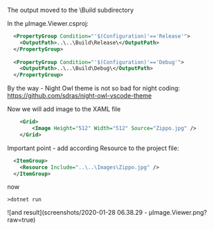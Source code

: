 The output moved to the \Build subdirectory

In the µImage.Viewer.csproj:
````xml
  <PropertyGroup Condition="'$(Configuration)'=='Release'">
    <OutputPath>..\..\Build\Release\</OutputPath>
  </PropertyGroup>
  
  <PropertyGroup Condition="'$(Configuration)'=='Debug'">
    <OutputPath>..\..\Build\Debug\</OutputPath>
  </PropertyGroup>
  ````

By the way - Night Owl theme is not so bad for night coding:
https://github.com/sdras/night-owl-vscode-theme

Now we will add image to the XAML file

````xml
    <Grid>
        <Image Height="512" Width="512" Source="Zippo.jpg" />
    </Grid>
````

Important point - add according Resource to the project file:

````xml
  <ItemGroup>
    <Resource Include="..\..\Images\Zippo.jpg" />
  </ItemGroup>
````

now
````console
>dotnet run
````

![and result](screenshots/2020-01-28 06.38.29 - µImage.Viewer.png?raw=true)

